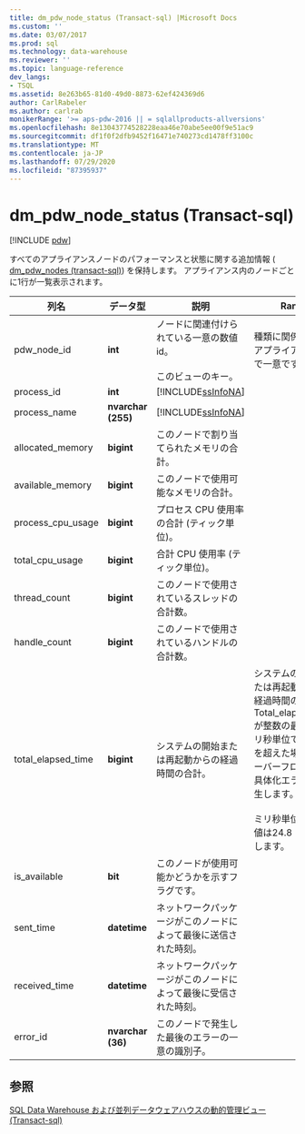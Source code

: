 ```yaml
---
title: dm_pdw_node_status (Transact-sql) |Microsoft Docs
ms.custom: ''
ms.date: 03/07/2017
ms.prod: sql
ms.technology: data-warehouse
ms.reviewer: ''
ms.topic: language-reference
dev_langs:
- TSQL
ms.assetid: 8e263b65-81d0-49d0-8873-62ef424369d6
author: CarlRabeler
ms.author: carlrab
monikerRange: '>= aps-pdw-2016 || = sqlallproducts-allversions'
ms.openlocfilehash: 8e13043774528228eaa46e70abe5ee00f9e51ac9
ms.sourcegitcommit: df1f0f2dfb9452f16471e740273cd1478ff3100c
ms.translationtype: MT
ms.contentlocale: ja-JP
ms.lasthandoff: 07/29/2020
ms.locfileid: "87395937"
---
```

# <a name="sysdm_pdw_node_status-transact-sql"></a>dm_pdw_node_status (Transact-sql)
[!INCLUDE [pdw](../../includes/applies-to-version/pdw.md)]

  すべてのアプライアンスノードのパフォーマンスと状態に関する追加情報 ( [dm_pdw_nodes &#40;transact-sql&#41;](../../relational-databases/system-dynamic-management-views/sys-dm-pdw-nodes-transact-sql.md)) を保持します。 アプライアンス内のノードごとに1行が一覧表示されます。  
  
|列名|データ型|説明|Range|  
|-----------------|---------------|-----------------|-----------|  
|pdw_node_id|**int**|ノードに関連付けられている一意の数値 id。<br /><br /> このビューのキー。|種類に関係なく、アプライアンス全体で一意です。|  
|process_id|**int**|[!INCLUDE[ssInfoNA](../../includes/ssinfona-md.md)]||  
|process_name|**nvarchar (255)**|[!INCLUDE[ssInfoNA](../../includes/ssinfona-md.md)]||  
|allocated_memory|**bigint**|このノードで割り当てられたメモリの合計。||  
|available_memory|**bigint**|このノードで使用可能なメモリの合計。||  
|process_cpu_usage|**bigint**|プロセス CPU 使用率の合計 (ティック単位)。||  
|total_cpu_usage|**bigint**|合計 CPU 使用率 (ティック単位)。||  
|thread_count|**bigint**|このノードで使用されているスレッドの合計数。||  
|handle_count|**bigint**|このノードで使用されているハンドルの合計数。||  
|total_elapsed_time|**bigint**|システムの開始または再起動からの経過時間の合計。|システムの開始または再起動からの経過時間の合計。 Total_elapsed_time が整数の最大値 (ミリ秒単位で24.8 日) を超えた場合、オーバーフローによる具体化エラーが発生します。<br /><br /> ミリ秒単位の最大値は24.8 日に相当します。|  
|is_available|**bit**|このノードが使用可能かどうかを示すフラグです。||  
|sent_time|**datetime**|ネットワークパッケージがこのノードによって最後に送信された時刻。||  
|received_time|**datetime**|ネットワークパッケージがこのノードによって最後に受信された時刻。||  
|error_id|**nvarchar (36)**|このノードで発生した最後のエラーの一意の識別子。||  
  
## <a name="see-also"></a>参照  
 [SQL Data Warehouse および並列データウェアハウスの動的管理ビュー &#40;Transact-sql&#41;](../../relational-databases/system-dynamic-management-views/sql-and-parallel-data-warehouse-dynamic-management-views.md)  
  
  
